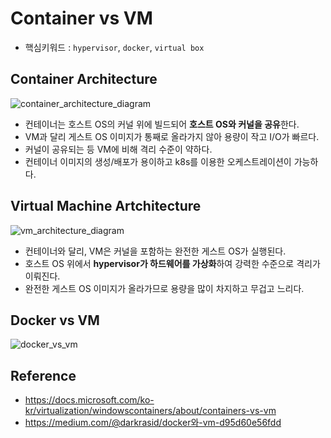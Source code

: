 # Container vs VM

- 핵심키워드 :  ```hypervisor```, ```docker```, ```virtual box```



## Container Architecture


![container_architecture_diagram](https://github.com/dhkdn9192/data_engineer_career/blob/master/cloud/docker/img/container_architecture_diagram.png)


- 컨테이너는 호스트 OS의 커널 위에 빌드되어 **호스트 OS와 커널을 공유**한다.
- VM과 달리 게스트 OS 이미지가 통째로 올라가지 않아 용량이 작고 I/O가 빠르다.
- 커널이 공유되는 등 VM에 비해 격리 수준이 약하다.
- 컨테이너 이미지의 생성/배포가 용이하고 k8s를 이용한 오케스트레이션이 가능하다.


## Virtual Machine Artchitecture

![vm_architecture_diagram](https://github.com/dhkdn9192/data_engineer_career/blob/master/cloud/docker/img/vm_architecture_diagram.png)


- 컨테이너와 달리, VM은 커널을 포함하는 완전한 게스트 OS가 실행된다.
- 호스트 OS 위에서 **hypervisor가 하드웨어를 가상화**하여 강력한 수준으로 격리가 이뤄진다.
- 완전한 게스트 OS 이미지가 올라가므로 용량을 많이 차지하고 무겁고 느리다.


## Docker vs VM

![docker_vs_vm](https://github.com/dhkdn9192/data_engineer_career/blob/master/cloud/docker/img/docker_vs_vm.png)



## Reference

- https://docs.microsoft.com/ko-kr/virtualization/windowscontainers/about/containers-vs-vm
- https://medium.com/@darkrasid/docker와-vm-d95d60e56fdd



